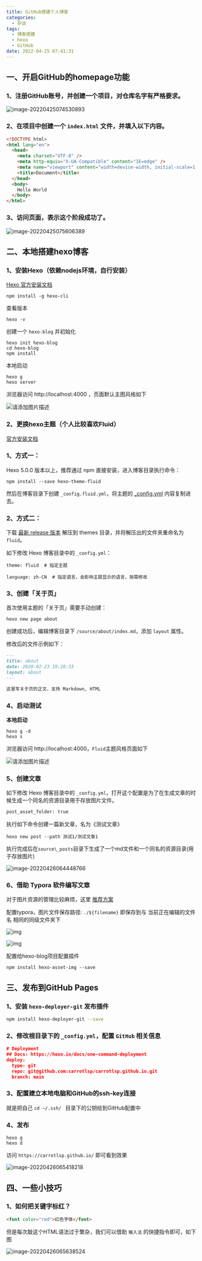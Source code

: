 ```yaml
---
title: GitHub搭建个人博客
categories:
  - 杂谈
tags:
  - 博客搭建
  - hexo
  - GitHub
date: 2022-04-25 07:41:31
---
```




## 一、开启GitHub的homepage功能



### 1、注册GitHub账号，并创建一个项目，对仓库名字有严格要求。



![image-20220425074530893](博客搭建/image-20220425074530893.png)



### 2、在项目中创建一个 `index.html` 文件，并填入以下内容。

```html
<!DOCTYPE html>
<html lang="en">
  <head>
    <meta charset="UTF-8" />
    <meta http-equiv="X-UA-Compatible" content="IE=edge" />
    <meta name="viewport" content="width=device-width, initial-scale=1.0" />
    <title>Document</title>
  </head>
  <body>
    Hello World
  </body>
</html>
```



### 3、访问页面，表示这个阶段成功了。

![image-20220425075606389](博客搭建/image-20220425075606389.png)



## 二、本地搭建hexo博客



### 1、安装Hexo（依赖nodejs环境，自行安装）

 [Hexo 官方安装文档](https://hexo.io/zh-cn/docs/) 

```shell
npm install -g hexo-cli
```

查看版本

```shell
hexo -v
```

创建一个 `hexo-blog` 并初始化

```shell
hexo init hexo-blog
cd hexo-blog
npm install
```

本地启动

```
hexo g
hexo server
```

浏览器访问 http://localhost:4000 ，页面默认主图风格如下

![请添加图片描述](博客搭建/watermark,type_ZmFuZ3poZW5naGVpdGk,shadow_10,text_aHR0cHM6Ly9ibG9nLmNzZG4ubmV0L3lhb3JvbmdrZQ==,size_16,color_FFFFFF,t_70.png)

 

### 2、更换hexo主题（个人比较喜欢Fluid）

[官方安装文档](https://github.com/fluid-dev/hexo-theme-fluid)

### 1、**方式一：**

Hexo 5.0.0 版本以上，推荐通过 npm 直接安装，进入博客目录执行命令：

```
npm install --save hexo-theme-fluid
```

然后在博客目录下创建 `_config.fluid.yml`，将主题的 [_config.yml](https://github.com/fluid-dev/hexo-theme-fluid/blob/master/_config.yml) 内容复制进去。

### 2、**方式二：**

下载 [最新 release 版本](https://github.com/fluid-dev/hexo-theme-fluid/releases) 解压到 themes 目录，并将解压出的文件夹重命名为 `fluid`。

如下修改 Hexo 博客目录中的 `_config.yml`：

```
theme: fluid  # 指定主题

language: zh-CN  # 指定语言，会影响主题显示的语言，按需修改
```

### 3、**创建「关于页」**

首次使用主题的「关于页」需要手动创建：

```shell
hexo new page about
```

创建成功后，编辑博客目录下 `/source/about/index.md`，添加 `layout` 属性。

修改后的文件示例如下：

```markdown
---
title: about
date: 2020-02-23 19:20:33
layout: about
---

这里写关于页的正文，支持 Markdown, HTML
```

### 4、启动测试

**本地启动**

```shell
hexo g -d
hexo s
```

浏览器访问 http://localhost:4000，`Fluid`主题风格页面如下



![请添加图片描述](博客搭建/watermark,type_ZmFuZ3poZW5naGVpdGk,shadow_10,text_aHR0cHM6Ly9ibG9nLmNzZG4ubmV0L3lhb3JvbmdrZQ==,size_16,color_FFFFFF,t_70-20220426063940880.png)



### 5、创建文章

如下修改 Hexo 博客目录中的 `_config.yml`，打开这个配置是为了在生成文章的时候生成一个同名的资源目录用于存放图片文件。

```sh
post_asset_folder: true
```

执行如下命令创建一篇新文章，名为《测试文章》

```
hexo new post --path 测试1/测试文章1
```

执行完成后在`source\_posts`目录下生成了一个md文件和一个同名的资源目录(用于存放图片)

![image-20220426064448766](博客搭建/image-20220426064448766-0926693.png)

### 6、借助 Typora 软件编写文章

对于图片资源的管理比较麻烦，这里 [推荐方案](https://moeci.com/posts/hexo-typora/)



配置typora，图片文件保存路径: `./${filename}` 即保存到与 当前正在编辑的文件名 相同的同级文件夹下

![img](博客搭建/image-20201128093318078.png)



![img](博客搭建/image-20201128093433709.png)

配置给hexo-blog项目配置插件

```
npm install hexo-asset-img --save
```



## 三、发布到GitHub Pages



### 1、安装  `hexo-deployer-git` 发布插件

```sh
npm install hexo-deployer-git --save
```

### 2、修改根目录下的 `_config.yml`，配置 `GitHub` 相关信息

```json
# Deployment
## Docs: https://hexo.io/docs/one-command-deployment
deploy:
  type: git
  repo: git@github.com:carrotlsp/carrotlsp.github.io.git
  branch: main
```

### 3、配置建立本地电脑和GitHub的ssh-key连接

就是把自己 `cd ~/.ssh/ ` 目录下的公钥给到GitHub配置中



### 4、发布

```
hexo g
hexo d
```

访问 `https://carrotlsp.github.io/` 即可看到效果

![image-20220426065418218](博客搭建/image-20220426065418218.png)





## 四、一些小技巧



### 1、如何把关键字标红？

```markdown
<font color="red">红色字体</font>
```

但是每次敲这个HTML语法过于繁杂，我们可以借助 `输入法` 的快捷指令即可，如下图

![image-20220426065638524](博客搭建/image-20220426065638524.png)

